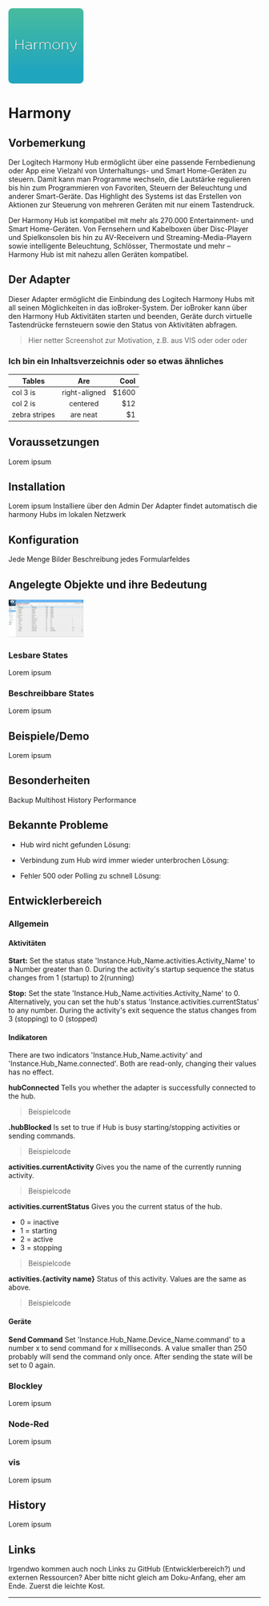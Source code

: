 <img src="media/harmony.png" width=150 hight=150 />

# Harmony

## Vorbemerkung
Der Logitech Harmony Hub ermöglicht über eine passende Fernbedienung oder App
eine Vielzahl von Unterhaltungs- und Smart Home-Geräten zu steuern.
Damit kann man Programme wechseln, die Lautstärke regulieren bis hin zum
Programmieren von Favoriten, Steuern der Beleuchtung und anderer Smart-Geräte. 
Das Highlight des Systems ist das Erstellen von Aktionen zur Steuerung von mehreren
Geräten mit nur einem Tastendruck.

Der Harmony Hub ist kompatibel mit mehr als 270.000 Entertainment- und
Smart Home-Geräten. Von Fernsehern und Kabelboxen über Disc-Player und
Spielkonsolen bis hin zu AV-Receivern und Streaming-Media-Playern sowie
intelligente Beleuchtung, Schlösser, Thermostate und mehr –
Harmony Hub ist mit nahezu allen Geräten kompatibel.


## Der Adapter

Dieser Adapter ermöglicht die Einbindung des Logitech Harmony Hubs mit all
seinen Möglichkeiten in das ioBroker-System. Der ioBroker kann über den
Harmony Hub Aktivitäten starten und beenden, Geräte durch virtuelle Tastendrücke
fernsteuern sowie den Status von Aktivitäten abfragen.

> Hier netter Screenshot zur Motivation, z.B. aus VIS oder oder oder


### Ich bin ein Inhaltsverzeichnis oder so etwas ähnliches
| Tables        | Are           | Cool  |
| ------------- |:-------------:| -----:|
| col 3 is      | right-aligned | $1600 |
| col 2 is      | centered      |   $12 |
| zebra stripes | are neat      |    $1 |


## Voraussetzungen
Lorem ipsum


## Installation
Lorem ipsum
Installiere über den Admin
Der Adapter findet automatisch die harmony Hubs im lokalen Netzwerk


##  Konfiguration
Jede Menge Bilder
Beschreibung jedes Formularfeldes


## Angelegte Objekte und ihre Bedeutung
<img src="media/adapter_harmony_objects.png" width=150 hight=150 />

### Lesbare States
Lorem ipsum

### Beschreibbare States
Lorem ipsum


## Beispiele/Demo
Lorem ipsum


## Besonderheiten
Backup
Multihost
History
Performance


## Bekannte Probleme

* Hub wird nicht gefunden
  Lösung:

* Verbindung zum Hub wird immer wieder unterbrochen
  Lösung:

* Fehler 500 oder Polling zu schnell
  Lösung:


## Entwicklerbereich

### Allgemein

#### Aktivitäten
**Start:**
Set the status state 'Instance.Hub_Name.activities.Activity_Name' to a Number greater than 0.
During the activity's startup sequence the status changes from 1 (startup) to 2(running)

**Stop:**
Set the state 'Instance.Hub_Name.activities.Activity_Name' to 0.
Alternatively, you can set the hub's status 'Instance.activities.currentStatus' to any number.
During the activity's exit sequence the status changes from 3 (stopping) to 0 (stopped)

#### Indikatoren
There are two indicators 'Instance.Hub_Name.activity' and 'Instance.Hub_Name.connected'. Both are read-only, changing their values has no effect.

**hubConnected**
Tells you whether the adapter is successfully connected to the hub.
> Beispielcode

**.hubBlocked**
Is set to true if Hub is busy starting/stopping activities or sending commands.
> Beispielcode

**activities.currentActivity**
Gives you the name of the currently running activity.
> Beispielcode

**activities.currentStatus**
Gives you the current status of the hub.
- 0 = inactive
- 1 = starting
- 2 = active
- 3 = stopping
> Beispielcode

**activities.{activity name}**
Status of this activity. Values are the same as above.
> Beispielcode


#### Geräte
**Send Command**
Set 'Instance.Hub_Name.Device_Name.command' to a number x to send command for x milliseconds.
A value smaller than 250 probably will send the command only once.
After sending the state will be set to 0 again.


### Blockley
Lorem ipsum

### Node-Red
Lorem ipsum


### vis
Lorem ipsum


## History
Lorem ipsum


## Links
Irgendwo kommen auch noch Links zu GitHub (Entwicklerbereich?) und
externen Ressourcen? Aber bitte nicht gleich am Doku-Anfang, eher am Ende.
Zuerst die leichte Kost.


----------


